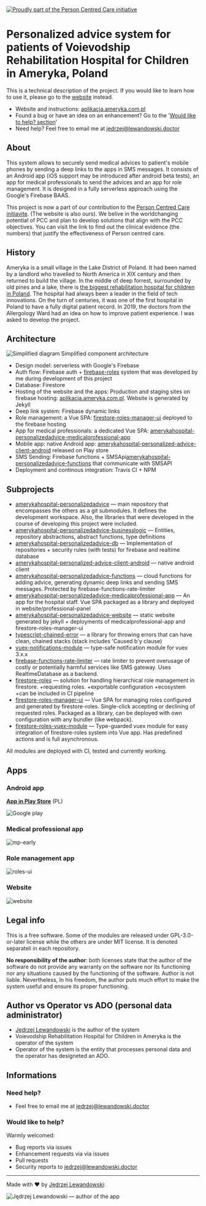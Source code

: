 [![Proudly part of the Person Centred Care initiative](https://personcentred.care/media/badge.svg)](https://personcentred.care/)

# Personalized advice system for patients of Voievodship Rehabilitation Hospital for Children in Ameryka, Poland

This is a technical description of the project. If you would like to learn how to use it, please go to the [website](https://aplikacja.ameryka.com.pl) instead.

- Website and instructions: [aplikacja.ameryka.com.pl](https://aplikacja.ameryka.com.pl)
- Found a bug or have an idea on an enhancement? Go to the '[Would like to help? section](#would-like-to-help)'
- Need help? Feel free to email me at <jedrzej@lewandowski.doctor>



## About

This system allows to securely send medical advices to patient's mobile phones by sending a deep links to the apps in SMS messages. It consists of an Android app (iOS support may be introduced after android beta tests), an app for medical professionals to send the advices and an app for role management. It is designed in a fully serverless approach using the Google's Firebase BAAS. 

This project is now a part of our contribution to the [Person Centred Care initiavite](https://personcentred.care). (The website is also ours). We belive in the worldchanging potential of PCC and plan to develop solutions that align with the PCC objectives. You can visit the link to find out the clinical evidence (the numbers) that justify the effectiveness of Person centred care.


## History

Ameryka is a small village in the Lake District of Poland. It had been named by a landlord who travelled to North America in XIX century and then returned to build the village. In the middle of deep forrest, surrounded by old pines and a lake, there is [the biggest rehabilitation hospital for children in Poland](https://www.ameryka.com.pl). The hospital had always been a leader in the field of tech innovations. On the turn of centuries, it was one of the first hospital in Poland to have a fully digital patient record. In 2019, the doctors from the Allergology Ward had an idea on how to improve patient experience. I was asked to develop the project. 



## Architecture

![Simplified diagram](diagrams/components.nom.svg)
Simplified component architecture


- Design model: serverless with Google's Firebase
- Auth flow: Firebase auth + [firebase-roles](https://github.com/Jblew/firestore-roles) system that was developed by me during development of this project
- Database: Firestore
- Hosting of the website and the apps: Production and staging sites on firebase hosting: [aplikacja.ameryka.com.pl](https://aplikacja.ameryka.com.pl/). Website is generated by Jekyll
- Deep link system: Firebase dynamic links
- Role management: a Vue SPA: [firestore-roles-manager-ui](https://github.com/Jblew/firestore-roles-manager-ui) deployed to the firebase hosting
- App for medical professionals: a dedicated Vue SPA: [amerykahospital-personalizedadvice-medicalprofessional-app](https://github.com/Jblew/amerykahospital-personalizedadvice-medicalprofessional-app)
- Mobile app: native Android app: [amerykahospital-personalized-advice-client-android](https://github.com/Jblew/amerykahospital-personalized-advice-client-android) released on Play store
- SMS Sending: Firebase functions + SMSApi[amerykahospital-personalizedadvice-functions](https://github.com/Jblew/amerykahospital-personalizedadvice-functions) that communicate with SMSAPI
- Deployment and continous integration: Travis CI + NPM



## Subprojects

- [amerykahospital-personalizedadvice](https://github.com/Jblew/amerykahospital-personalizedadvice) — main repository that encompasses the others as a git submodules. It defines the development workspace. Also, the libraries that were developed in the course of developing this project were included.
- [amerykahospital-personalizedadvice-businesslogic](https://github.com/Jblew/amerykahospital-personalizedadvice-businesslogic) — Entities, repository abstractions, abstract functions, type definitions
- [amerykahospital-personalizedadvice-db](https://github.com/Jblew/amerykahospital-personalizedadvice-db) — Implementation of repositories + security rules (with tests) for firebase and realtime database
- [amerykahospital-personalized-advice-client-android](https://github.com/Jblew/amerykahospital-personalized-advice-client-android) — native android client
- [amerykahospital-personalizedadvice-functions](https://github.com/Jblew/amerykahospital-personalizedadvice-functions) — cloud functions for adding advice, generating dynamic deep links and sending SMS messages. Protected by firebase-functions-rate-limiter
- [amerykahospital-personalizedadvice-medicalprofessional-app](https://github.com/Jblew/amerykahospital-personalizedadvice-medicalprofessional-app) — An app for the hospital staff. Vue SPA packaged as a library and deployed in website/professional-panel
- [amerykahospital-personalizedadvice-website](https://github.com/Jblew/amerykahospital-personalizedadvice-website) — static website generated by jekyll + deployments of medicalprofessional-app and firestore-roles-manager-ui
- [typescript-chained-error](https://github.com/Jblew/typescript-chained-error) — a library for throwing errors that can have clean, chained stacks (stack includes 'Caused b'y clause)
- [vuex-notifications-module](https://github.com/Jblew/vuex-notifications-module) — type-safe notification module for vuex 3.x.x
- [firebase-functions-rate-limiter](https://github.com/Jblew/firebase-functions-rate-limiter) — rate limiter to prevent overusage of costly or potentially harmful services like SMS gateway. Uses RealtimeDatabase as a backend.
- [firestore-roles](https://github.com/Jblew/firestore-roles) — solution for handling hierarchical role management in firestore. +requesting roles. +exportable configuration +ecosystem +can be included in CI pipeline
- [firestore-roles-manager-ui](https://github.com/Jblew/firestore-roles-manager-ui) — Vue SPA for managing roles configured and generated by firestore-roles. Single-click accepting or declining of requested roles. Packaged as a library, can be deployed with own configuration with any bundler (like webpack).
- [firestore-roles-vuex-module](https://github.com/Jblew/firestore-roles-vuex-module) — Type-guarded vuex module for easy integration of firestore-roles system into Vue app. Has predefined actions and is full asynchronous.

All modules are deployed with CI, tested and currently working.



## Apps

### Android app

**[App in Play Store](https://play.google.com/store/apps/details?id=pl.com.ameryka.aplikacja)** (PL)

![Google play](docs/assets/google-play-recommended-screen-1.png)



### Medical professional app

 ![mp-early](docs/assets/mp-early.png)



### Role management app

![roles-ui](docs/assets/roles-ui.jpg)



### Website

![website](docs/assets/website.png)



## Legal info

This is a free software. Some of the modules are released under GPL-3.0-or-later license while the others are under MIT license. It is denoted separateli in each repository.

**No responsibility of the author**: both licenses state that the author of the software do not provide any warranty on the software nor its functioning nor any situations caused by the functioning of the software. Author is not liable. Nevertheless, In his freedom, the author puts much effort to make the system useful and ensure its proper functioning.



## Author vs Operator vs ADO (personal data administrator)

- [Jędrzej Lewandowski](https://jedrzej.lewandowski.doctor/) is the author of the system
- Voievodship Rehabilitation Hospital for Children in Ameryka is the operator of the system
- Operator of the system is the entity that processes personal data and the operator has designeted an ADO.

## 



## Informations

### Need help?

- Feel free to email me at <jedrzej@lewandowski.doctor>



### Would like to help?

Warmly welcomed:

- Bug reports via issues
- Enhancement requests via via issues
- Pull requests
- Security reports to jedrzej@lewandowski.doctor

---

Made with ❤️ by [Jędrzej Lewandowski](https://jedrzej.lewandowski.doctor/):

![Jędrzej Lewandowski — author of the app](docs/assets/author.jpg)

